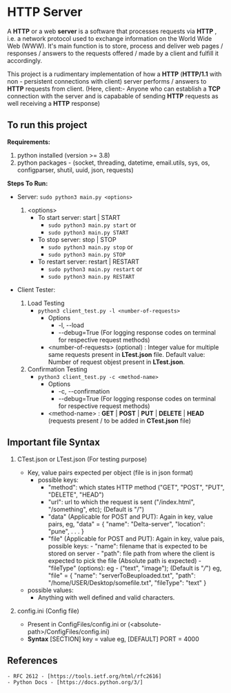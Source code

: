 # HTTP Server

A **HTTP** or a web **server** is a software that processes requests via **HTTP** , i.e. a network protocol used to exchange information on the World Wide Web (WWW). It's main function is to store, process and deliver web pages / responses / answers to the requests offered / made by a client and fulfill it accordingly.

This project is a rudimentary implementation of how a **HTTP** (**HTTP/1.1** with non - persistent connections with client) server performs / answers to **HTTP** requests from client.
(Here, client:- Anyone who can establish a **TCP** connection with the server and is capabable of sending **HTTP** requests as well receiving a **HTTP** response)

## To run this project

**Requirements:**

1. python installed (version >= 3.8)
2. python packages - (socket, threading, datetime, email.utils, sys, os, configparser, shutil, uuid, json, requests)

**Steps To Run:**

- Server:
  `sudo python3 main.py <options>`

  1. \<options>
     - To start server: start | START
       - `sudo python3 main.py start`
         or
       - `sudo python3 main.py START`
     - To stop server: stop | STOP
       - `sudo python3 main.py stop`
         or
       - `sudo python3 main.py STOP`
     - To restart server: restart | RESTART
       - `sudo python3 main.py restart`
         or
       - `sudo python3 main.py RESTART`

- Client Tester:
  1. Load Testing
     - `python3 client_test.py -l <number-of-requests>`
       - Options
         - -l, --load
         - --debug=True (For logging response codes on terminal for respective request methods)
       - \<number-of-requests> (optional) : Integer value for multiple same requests present in **LTest.json** file.
         Default value: Number of request objest present in **LTest.json**.
  2. Confirmation Testing
     - `python3 client_test.py -c <method-name>`
       - Options
         - -c, --confirmation
         - --debug=True (For logging response codes on terminal for respective request methods)
       - \<method-name> : **GET** | **POST** | **PUT** | **DELETE** | **HEAD** (requests present / to be added in **CTest.json** file)

## Important file Syntax

1. CTest.json or LTest.json (For testing purpose)

   - Key, value pairs expected per object (file is in json format)
     - possible keys:
       - "method": which states HTTP method ("GET", "POST", "PUT", "DELETE", "HEAD")
       - "url": url to which the request is sent ("/index.html", "/something", etc); (Default is "/")
       - "data" (Applicable for POST and PUT):
         Again in key, value pairs, eg,
         "data" = {
         "name": "Delta-server",
         "location": "pune",
         .
         .
         .
         }
       - "file" (Applicable for POST and PUT):
         Again in key, value pais, possible keys: - "name": filename that is expected to be stored on server - "path": file path from where the client is expected to pick the file (Absolute path is expected) - "fileType" (options): eg - ("text", "image"); (Default is "_/_")
         eg,
         "file" = {
         "name": "serverToBeuploaded.txt",
         "path": "/home/USER/Desktop/somefile.txt",
         "fileType": "text"
         }
   - possible values:
     - Anything with well defined and valid characters.

1. config.ini (Config file)
   - Present in ConfigFiles/config.ini or (\<absolute-path>/ConfigFiles/config.ini)
   - **Syntax**
     \[SECTION]
     key = value
     eg,
     \[DEFAULT]
     PORT = 4000

## References

    - RFC 2612 - [https://tools.ietf.org/html/rfc2616]
    - Python Docs - [https://docs.python.org/3/]
